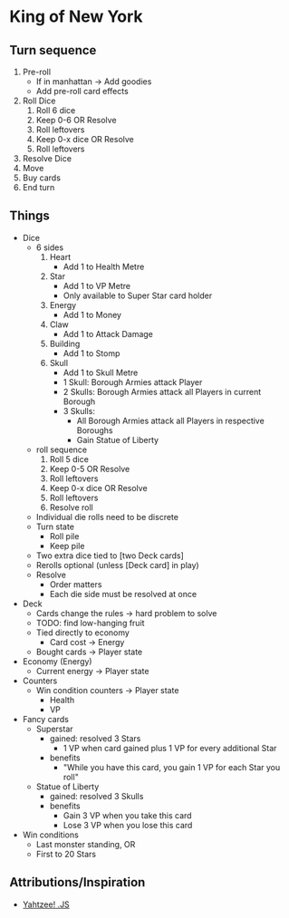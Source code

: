 # King of New York
## Turn sequence
1. Pre-roll
    - If in manhattan -> Add goodies
    - Add pre-roll card effects
2. Roll Dice
    1. Roll 6 dice
    2. Keep 0-6 OR Resolve
    3. Roll leftovers
    4. Keep 0-x dice OR Resolve
    5. Roll leftovers
3. Resolve Dice
4. Move
5. Buy cards
6. End turn

## Things
- Dice
  - 6 sides
    1. Heart
        - Add 1 to Health Metre
    2. Star
        - Add 1 to VP Metre
        - Only available to Super Star card holder
    3. Energy
        - Add 1 to Money
    4. Claw
        - Add 1 to Attack Damage
    5. Building
        - Add 1 to Stomp
    6. Skull
        - Add 1 to Skull Metre
        - 1 Skull: Borough Armies attack Player
        - 2 Skulls: Borough Armies attack all Players in current Borough
        - 3 Skulls:
            - All Borough Armies attack all Players in respective Boroughs
            - Gain Statue of Liberty
  - roll sequence
    1. Roll 5 dice
    2. Keep 0-5 OR Resolve
    3. Roll leftovers
    4. Keep 0-x dice OR Resolve
    5. Roll leftovers
    6. Resolve roll
  - Individual die rolls need to be discrete
  - Turn state
    - Roll pile
    - Keep pile
  - Two extra dice tied to [two Deck cards]
  - Rerolls optional (unless [Deck card] in play)
  - Resolve
    - Order matters
    - Each die side must be resolved at once
- Deck
  - Cards change the rules -> hard problem to solve
  - TODO: find low-hanging fruit
  - Tied directly to economy
    - Card cost -> Energy
  - Bought cards -> Player state
- Economy (Energy)
  - Current energy -> Player state
- Counters
  - Win condition counters -> Player state
    - Health
    - VP
- Fancy cards
  - Superstar
    - gained: resolved 3 Stars
      - 1 VP when card gained plus 1 VP for every additional Star
    - benefits
      - "While you have this card, you gain 1 VP for each Star you roll"
  - Statue of Liberty
    - gained: resolved 3 Skulls
    - benefits
      - Gain 3 VP when you take this card
      - Lose 3 VP when you lose this card
- Win conditions
  - Last monster standing, OR
  - First to 20 Stars

## Attributions/Inspiration
- [Yahtzee! .JS](https://github.com/peippo/yahtzee/tree/master/js)
